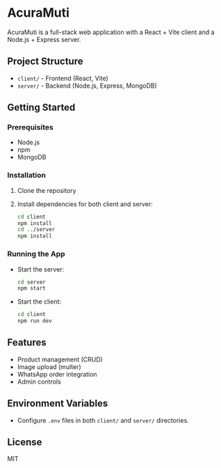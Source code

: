 # AcuraMuti

AcuraMuti is a full-stack web application with a React + Vite client and a Node.js + Express server.

## Project Structure

- `client/` - Frontend (React, Vite)
- `server/` - Backend (Node.js, Express, MongoDB)

## Getting Started

### Prerequisites

- Node.js
- npm 
- MongoDB

### Installation

1. Clone the repository
2. Install dependencies for both client and server:

   ```sh
   cd client
   npm install
   cd ../server
   npm install
   ```

### Running the App

- Start the server:

  ```sh
  cd server
  npm start
  ```

- Start the client:

  ```sh
  cd client
  npm run dev
  ```

## Features

- Product management (CRUD)
- Image upload (multer)
- WhatsApp order integration
- Admin controls

## Environment Variables

- Configure `.env` files in both `client/` and `server/` directories.

## License

MIT
